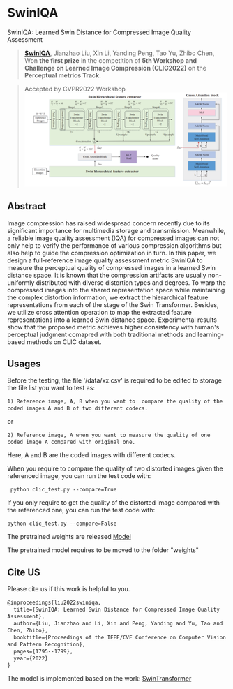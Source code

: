 # SwinIQA
SwinIQA: Learned Swin Distance for Compressed Image Quality Assessment
> [**SwinIQA**](https://arxiv.org/abs/2205.04264), Jianzhao Liu, Xin Li, Yanding Peng, Tao Yu, Zhibo Chen,        
> Won **the first prize** in the competition of **5th Workshop and Challenge on Learned Image Compression (CLIC2022)** on the **Perceptual metrics Track**.

> Accepted by CVPR2022 Workshop 
![image](https://github.com/USTC-IMCL/SwinIQA/blob/main/fig/SwinIQA.png)

## Abstract
Image compression has raised widespread concern recently due to its significant importance for multimedia storage and transmission. Meanwhile, a reliable image quality assessment (IQA) for compressed images can not only help to verify the performance of various compression algorithms but also help to guide the compression optimization in turn. In this paper, we design a full-reference image quality assessment metric SwinIQA to measure the perceptual quality of compressed images in a learned Swin distance space. It is known that the compression artifacts are usually non-uniformly distributed with diverse distortion types and degrees. To warp the compressed images into the shared representation space while maintaining the complex distortion information, we extract the hierarchical feature representations from each of the stage of the Swin Transformer. Besides, we utilize cross attention operation to map the extracted feature representations into a learned Swin distance space. Experimental results show that the proposed metric achieves higher consistency with human's perceptual judgment comapred with both traditional methods and learning-based methods on CLIC dataset.

## Usages
Before the testing, the file '/data/xx.csv' is required to be edited to storage the file list you want to test as:
```
1) Reference image, A, B when you want to  compare the quality of the coded images A and B of two different codecs.
```
or
```
2) Reference image, A when you want to measure the quality of one coded image A compared with original one. 
 ```
Here, A and B are the coded images with different codecs.

When you require to compare the quality of two distorted images given the referenced image, you can run the test code with:
```
 python clic_test.py --compare=True
```

If you only require to get the quality of the distorted image compared with the referenced one, you can run the test code with:
```
python clic_test.py --compare=False
```

The pretrained weights are released [Model](https://drive.google.com/file/d/1QtOnb4HjU-k_CCmpAACYNDrQZ0Me9y22/view?usp=sharing)

The pretrained model requires to be moved to the folder "weights" 

## Cite US
Please cite us if this work is helpful to you.
```
@inproceedings{liu2022swiniqa,
  title={SwinIQA: Learned Swin Distance for Compressed Image Quality Assessment},
  author={Liu, Jianzhao and Li, Xin and Peng, Yanding and Yu, Tao and Chen, Zhibo},
  booktitle={Proceedings of the IEEE/CVF Conference on Computer Vision and Pattern Recognition},
  pages={1795--1799},
  year={2022}
}
```

The model is implemented based on the work: [SwinTransformer](https://github.com/microsoft/Swin-Transformer)
